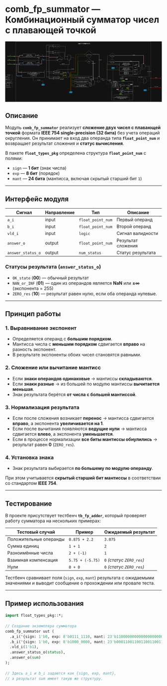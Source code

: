 # **comb_fp_summator** — Комбинационный сумматор чисел с плавающей точкой

![comb fp adder](./comb_fp_adder.drawio.png)

## **Описание**
Модуль **`comb_fp_summator`** реализует **сложение двух чисел с плавающей точкой** формата **IEEE 754 single-precision (32 бита)** без учета операций округления.
Он принимает на вход два операнда типа **`float_point_num`** и возвращает результат сложения и **статус вычисления**.

В пакете **`float_types_pkg`** определена структура **`float_point_num`** с полями:
- `sign` — **1 бит** (знак числа)
- `exp` — **8 бит** (порядок)
- `mant` — **24 бита** (мантисса, включая скрытый старший бит `1`)

---


## **Интерфейс модуля**

| Сигнал            | Направление | Тип               | Описание            |
|-------------------|-------------|-------------------|---------------------|
| `a_i`             | input       | `float_point_num` | Первый операнд      |
| `b_i`             | input       | `float_point_num` | Второй операнд      |
| `vld_i`           | input       | `logic`           | Сигнал валидности   |
| `answer_o`        | output      | `float_point_num` | Результат сложения  |
| `answer_status_o` | output      | `num_status`      | Статус результата   |

### **Статусы результата (`answer_status_o`)**
- `OK_state` (**00**) — обычный результат
- `NAN_or_INF` (**01**) — один из операндов является **NaN** или **±∞** (экспонента = 255)
- `ZERO_res` (**10**) — результат равен нулю, если оба операнда нулевые.

---
## **Принцип работы**

### **1. Выравнивание экспонент**
- Определяется операнд с **большим порядком**.
- Мантисса числа с **меньшим порядком** сдвигается **вправо** на разность экспонент.
- В результате экспоненты обоих чисел становятся равными.

### **2. Сложение или вычитание мантисс**
- Если **знаки операндов одинаковые** → мантиссы **складываются**.
- Если **знаки разные** → из большей по модулю мантиссы **вычитается меньшая**.
- Знак результата берётся **от числа с большей мантиссой**.

### **3. Нормализация результата**
- Если после сложения возникает **перенос** → мантисса сдвигается **вправо**, а экспонента **увеличивается на 1**.
- Если после вычитания появляются **ведущие нули** → мантисса сдвигается **влево**, а экспонента **уменьшается**.
- Если в процессе нормализации **все биты мантиссы обнулились** → результат равен **0** (`ZERO_res`).

### **4. Установка знака**
- Знак результата выбирается **по большему по модулю операнду**.

 При этом учитывается **скрытый старший бит мантиссы** в соответствии со стандартом **IEEE 754**.

---

## **Тестирование**

В проекте присутствует тестбенч **`tb_fp_adder`**, который проверяет работу сумматора на нескольких примерах:

| Тестовый случай           | Пример                 | Ожидаемый результат         |
|---------------------------|-------------------------|------------------------------|
| Положительные операнды    | `0.875 + 2.2`          | `3.075`                     |
| Сумма единиц             | `1 + 1`                | `2`                         |
| Разноимённые числа        | `2 + (-1)`             | `1`                         |
| Взаимная компенсация      | `5.75 + (-5.75)`       | `0` *(статус `ZERO_res`)*   |
| Нули                      | `0 + 0`                | `0` *(статус `ZERO_res`)*   |

Тестбенч сравнивает поля (`sign`, `exp`, `mant`) результата с ожидаемыми значениями и выводит сообщение о прохождении или провале теста.

---

## **Пример использования**

```systemverilog
import float_types_pkg::*;

// Создание экземпляра сумматора
comb_fp_summator uut (
  .a_i('{sign: 1'b0, exp: 8'b0111_1110, mant: 23'b11000000000000000000000}), // 0.875
  .b_i('{sign: 1'b0, exp: 8'b1000_0000, mant: 23'b00011001100110011001101}), // 2.2
  .vld_i(1'b1),
  .answer_status_o(status),
  .answer_o(sum)
);

// Здесь a_i и b_i задаются как {sign, exp, mant},
// а результат sum имеет такую же структуру.
